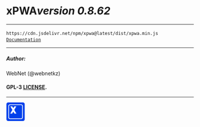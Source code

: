 <h1 style="display: flex; align-items: center;">
    xPWA 
    <i>version 0.8.62</i>
</h1>
<hr>
<code>https://cdn.jsdelivr.net/npm/xpwa@latest/dist/xpwa.min.js</code>
<br>
<code><a href="https://xpwa.webnet.kz">Documentation</a></code>
<hr>
<h5>Author:</h5>
<p>WebNet (@webnetkz)</p>
<h4>GPL-3 <a href="LICENSE">LICENSE</a>.</h4>
<hr>
<img src="./logo.png" width="50px;" style="width: 50px;">



